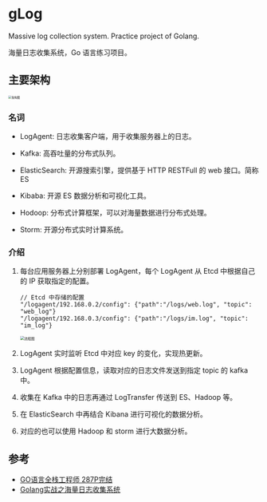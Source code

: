 # gLog 

Massive log collection system.  Practice project of Golang.

海量日志收集系统，Go 语言练习项目。



## 主要架构

<img src="http://pp.video.sleen.top/uPic/blog/UML%20%E5%9B%BE%20(2)-FAGOAL.jpg" alt="架构图" style="zoom:40%;" />

### 名词

- LogAgent: 日志收集客户端，用于收集服务器上的日志。

- Kafka: 高吞吐量的分布式队列。

- ElasticSearch: 开源搜索引擎，提供基于 HTTP RESTFull 的 web 接口。简称ES

- Kibaba: 开源 ES 数据分析和可视化工具。

- Hodoop: 分布式计算框架，可以对海量数据进行分布式处理。

- Storm: 开源分布式实时计算系统。

### 介绍

1. 每台应用服务器上分别部署 LogAgent，每个 LogAgent 从 Etcd 中根据自己的 IP 获取指定的配置。

   ```
   // Etcd 中存储的配置
   "/logagent/192.168.0.2/config": {"path":"/logs/web.log", "topic": "web_log"}
   "/logagent/192.168.0.3/config": {"path":"/logs/im.log", "topic": "im_log"}
   ```

   <img src="http://pp.video.sleen.top/uPic/blog/%E6%B5%81%E7%A8%8B%E5%9B%BE-RiJobR.png" alt="流程图" style="zoom:50%;" />

2. LogAgent 实时监听 Etcd 中对应 key 的变化，实现热更新。

3. LogAgent 根据配置信息，读取对应的日志文件发送到指定 topic 的 kafka 中。

4. 收集在 Kafka 中的日志再通过 LogTransfer 传送到 ES、Hadoop 等。

5. 在 ElasticSearch 中再结合 Kibana 进行可视化的数据分析。

6. 对应的也可以使用 Hadoop 和 storm 进行大数据分析。

## 参考

- [GO语言全栈工程师 287P完结](https://www.bilibili.com/video/BV1FV411r7m8)
- [Golang实战之海量日志收集系统](https://blog.csdn.net/qq_43442524/article/details/105023724)

